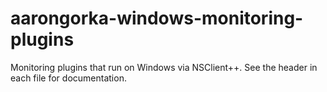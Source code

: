 # aarongorka-windows-monitoring-plugins
Monitoring plugins that run on Windows via NSClient++. See the header in each file for documentation.
